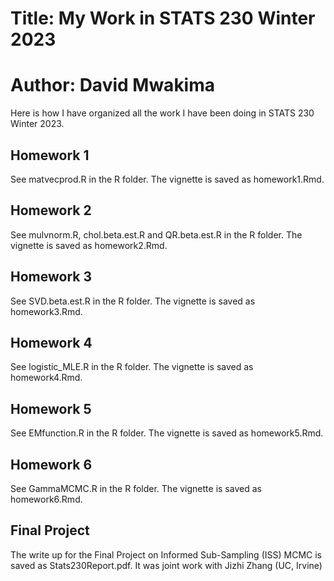 # Title: My Work in STATS 230 Winter 2023

# Author: David Mwakima

Here is how I have organized all the work I have been doing in STATS 230 Winter 2023.

## Homework 1

See matvecprod.R in the R folder. The vignette is saved as homework1.Rmd.

## Homework 2

See mulvnorm.R, chol.beta.est.R and QR.beta.est.R in the R folder. The vignette is saved as homework2.Rmd.

## Homework 3

See SVD.beta.est.R in the R folder. The vignette is saved as homework3.Rmd.

## Homework 4

See logistic_MLE.R in the R folder. The vignette is saved as homework4.Rmd.

## Homework 5

See EMfunction.R in the R folder. The vignette is saved as homework5.Rmd.

## Homework 6

See GammaMCMC.R in the R folder. The vignette is saved as homework6.Rmd.

## Final Project

The write up for the Final Project on Informed Sub-Sampling (ISS) MCMC is saved as Stats230Report.pdf. It was joint work with Jizhi Zhang (UC, Irvine)
